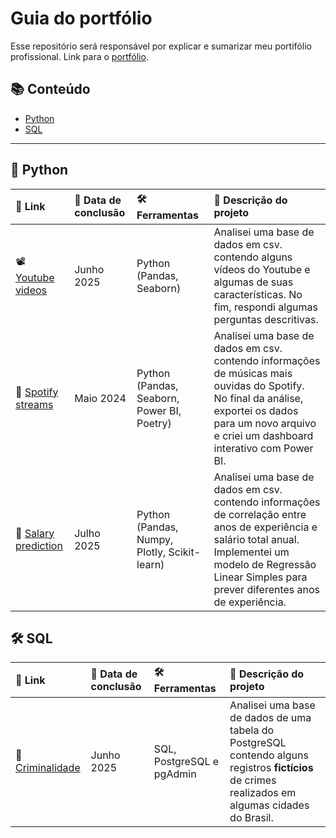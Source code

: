 # Guia do portfólio
Esse repositório será responsável por explicar e sumarizar meu portifólio profissional. Link para o [portfólio](https://github.com/Dnklht/Portfolio).


## 📚 Conteúdo
- [Python](#python)
- [SQL](#sql)

---

## 🐍 Python

| 📎 Link | 📅 Data de conclusão | 🛠️ Ferramentas | 📝 Descrição do projeto |
|:----------------|:--------------------|:------------|:----------------------------|
| 📽️ [Youtube videos](https://github.com/Dnklht/Portifolio/tree/main/Python/Youtube%20videos%20project) | Junho 2025 | Python (Pandas, Seaborn) | Analisei uma base de dados em csv. contendo alguns vídeos do Youtube e algumas de suas características. No fim, respondi algumas perguntas descritivas. |
| 🎵 [Spotify streams](https://github.com/Dnklht/Portifolio/tree/main/Python/Spotify%20project) | Maio 2024 | Python (Pandas, Seaborn, Power BI, Poetry) | Analisei uma base de dados em csv. contendo informações de músicas mais ouvidas do Spotify. No final da análise, exportei os dados para um novo arquivo e criei um dashboard interativo com Power BI. |
| 🎵 [Salary prediction](https://github.com/Dnklht/Portfolio/tree/main/Python/Salary%20Predict%20with%20Simple%20Linear%20Regretion%20project) | Julho 2025 | Python (Pandas, Numpy, Plotly, Scikit-learn) | Analisei uma base de dados em csv. contendo informações de correlação entre anos de experiência e salário total anual. Implementei um modelo de Regressão Linear Simples para prever diferentes anos de experiência. |

## 🛠️ SQL

| 📎 Link | 📅 Data de conclusão | 🛠️ Ferramentas | 📝 Descrição do projeto |
|:----------------|:--------------------|:------------|:----------------------------|
| 🔫 [Criminalidade](https://github.com/Dnklht/Portfolio/tree/main/SQL/Criminalidade%20projeto) | Junho 2025 | SQL, PostgreSQL e pgAdmin | Analisei uma base de dados de uma tabela do PostgreSQL contendo alguns registros **fictícios** de crimes realizados em algumas cidades do Brasil. |

